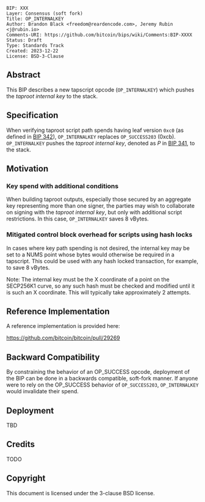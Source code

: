 ```
BIP: XXX
Layer: Consensus (soft fork)
Title: OP_INTERNALKEY
Author: Brandon Black <freedom@reardencode.com>, Jeremy Rubin <j@rubin.io>
Comments-URI: https://github.com/bitcoin/bips/wiki/Comments:BIP-XXXX
Status: Draft
Type: Standards Track
Created: 2023-12-22
License: BSD-3-Clause
```

## Abstract

This BIP describes a new tapscript opcode (`OP_INTERNALKEY`) which
pushes the _taproot internal key_ to the stack.

## Specification

When verifying taproot script path spends having leaf version `0xc0` (as
defined in [BIP 342]), `OP_INTERNALKEY` replaces `OP_SUCCESS203` (0xcb).
`OP_INTERNALKEY` pushes the _taproot internal key_, denoted as _P_ in
[BIP 341], to the stack.

## Motivation

### Key spend with additional conditions

When building taproot outputs, especially those secured by an aggregate key
representing more than one signer, the parties may wish to collaborate on
signing with the _taproot internal key_, but only with additional script
restrictions. In this case, `OP_INTERNALKEY` saves 8 vBytes.

### Mitigated control block overhead for scripts using hash locks

In cases where key path spending is not desired, the internal key may be set to
a NUMS point whose bytes would otherwise be required in a tapscript. This could
be used with any hash locked transaction, for example, to save 8 vBytes.

Note: The internal key must be the X coordinate of a point on the SECP256K1
curve, so any such hash must be checked and modified until it is such an X
coordinate. This will typically take approximately 2 attempts.

## Reference Implementation

A reference implementation is provided here:

https://github.com/bitcoin/bitcoin/pull/29269

## Backward Compatibility

By constraining the behavior of an OP_SUCCESS opcode, deployment of the BIP
can be done in a backwards compatible, soft-fork manner. If anyone were to
rely on the OP_SUCCESS behavior of `OP_SUCCESS203`, `OP_INTERNALKEY` would
invalidate their spend.

## Deployment

TBD

## Credits

TODO

## Copyright

This document is licensed under the 3-clause BSD license.

[BIP 341]: https://github.com/bitcoin/bips/blob/master/bip-0341.mediawiki

[BIP 342]: https://github.com/bitcoin/bips/blob/master/bip-0342.mediawiki
